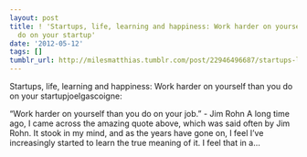 ```yaml
---
layout: post
title: ! 'Startups, life, learning and happiness: Work harder on yourself than you
  do on your startup'
date: '2012-05-12'
tags: []
tumblr_url: http://milesmatthias.tumblr.com/post/22946496687/startups-life-learning-and-happiness-work-harder-on
---
```

Startups, life, learning and happiness: Work harder on yourself than you do on your startupjoelgascoigne:


  “Work harder on yourself than you do on your job.” - Jim Rohn
 A long time ago, I came across the amazing quote above, which was said often by Jim Rohn. It stook in my mind, and as the years have gone on, I feel I’ve increasingly started to learn the true meaning of it. I feel that in a…
